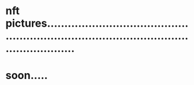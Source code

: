 # nft pictures..................................................................................................................
# soon.....
